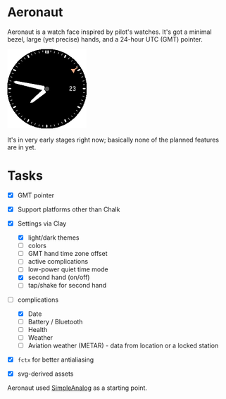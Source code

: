 # Aeronaut

Aeronaut is a watch face inspired by pilot's watches. It's got a minimal bezel, large (yet precise) hands, and a 24-hour UTC (GMT) pointer.

![](aeronaut.png)

It's in very early stages right now; basically none of the planned features are in yet.

# Tasks

- [x] GMT pointer
- [x] Support platforms other than Chalk
- [x] Settings via Clay
	- [x] light/dark themes
	- [ ] colors
	- [ ] GMT hand time zone offset
	- [ ] active complications
	- [ ] low-power quiet time mode
	- [x] second hand (on/off)
	- [ ] tap/shake for second hand
- [ ] complications
	- [x] Date
	- [ ] Battery / Bluetooth
	- [ ] Health
	- [ ] Weather
	- [ ] Aviation weather (METAR)  - data from location or a locked station
- [x] `fctx` for better antialiasing
- [x] svg-derived assets


Aeronaut used [SimpleAnalog](https://github.com/pebble-examples/simple-analog/blob/master/LICENSE) as a starting point.
